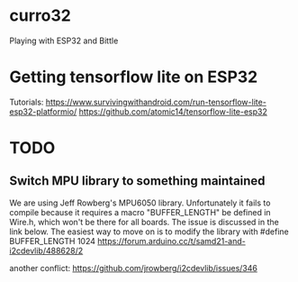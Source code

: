 # curro32
Playing with ESP32 and Bittle


# Getting tensorflow lite on ESP32
Tutorials:
https://www.survivingwithandroid.com/run-tensorflow-lite-esp32-platformio/
https://github.com/atomic14/tensorflow-lite-esp32


# TODO

## Switch MPU library to something maintained
We are using Jeff Rowberg's MPU6050 library.
Unfortunately it fails to compile because it requires a macro
"BUFFER_LENGTH" be defined in Wire.h, which won't be there for all boards.
The issue is discussed in the link below. The easiest way to move on is to modify the
library with 
#define BUFFER_LENGTH 1024
https://forum.arduino.cc/t/samd21-and-i2cdevlib/488628/2

another conflict:
https://github.com/jrowberg/i2cdevlib/issues/346
